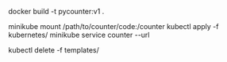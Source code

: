 docker build -t pycounter:v1 .

minikube mount /path/to/counter/code:/counter
kubectl apply -f kubernetes/
minikube service counter --url

kubectl delete -f templates/

